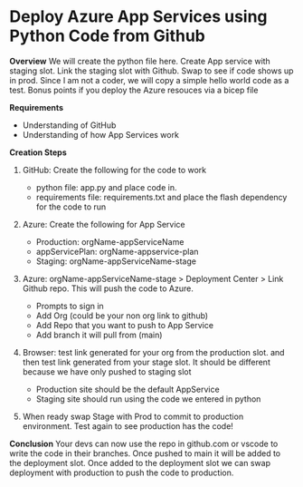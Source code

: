 # Deploy Azure App Services using Python Code from Github

**Overview**
We will create the python file here. Create App service with staging slot. Link the staging slot with Github. Swap to see if code shows up in prod. Since I am not a coder, we will copy a simple hello world code as a test. Bonus points if you deploy the Azure resouces via a bicep file

**Requirements**
- Understanding of GitHub
- Understanding of how App Services work

**Creation Steps**

1. GitHub: Create the following for the code to work
   - python file: app.py and place code in.
   - requirements file: requirements.txt and place the flash dependency for the code to run
    
2. Azure: Create the following for App Service
   - Production: orgName-appServiceName 
   - appServicePlan: orgName-appservice-plan
   - Staging: orgName-appServiceName-stage

3. Azure: orgName-appServiceName-stage > Deployment Center > Link Github repo. This will push the code to Azure.
   - Prompts to sign in
   - Add Org (could be your non org link to github)
   - Add Repo that you want to push to App Service
   - Add branch it will pull from (main)

4. Browser: test link generated for your org from the production slot. and then test link generated from your stage slot. It should be different because we have only pushed to staging slot 
   - Production site should be the default AppService
   - Staging site should run using the code we entered in python

5. When ready swap Stage with Prod to commit to production environment. Test again to see production has the code!

**Conclusion**
Your devs can now use the repo in github.com or vscode to write the code in their branches. Once pushed to main it will be added to the deployment slot. Once added to the deployment slot we can swap deployment with production to push the code to production.
